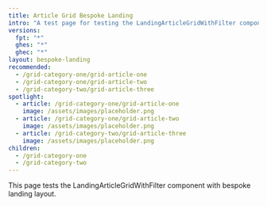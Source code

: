```yaml
---
title: Article Grid Bespoke Landing 
intro: "A test page for testing the LandingArticleGridWithFilter component with bespoke landing layout."
versions:
  fpt: "*"
  ghes: "*"
  ghec: "*"
layout: bespoke-landing
recommended:
  - /grid-category-one/grid-article-one
  - /grid-category-one/grid-article-two
  - /grid-category-two/grid-article-three
spotlight:
  - article: /grid-category-one/grid-article-one
    image: /assets/images/placeholder.png
  - article: /grid-category-one/grid-article-two
    image: /assets/images/placeholder.png
  - article: /grid-category-two/grid-article-three
    image: /assets/images/placeholder.png
children:
  - /grid-category-one
  - /grid-category-two
---
```


This page tests the LandingArticleGridWithFilter component with bespoke landing layout.